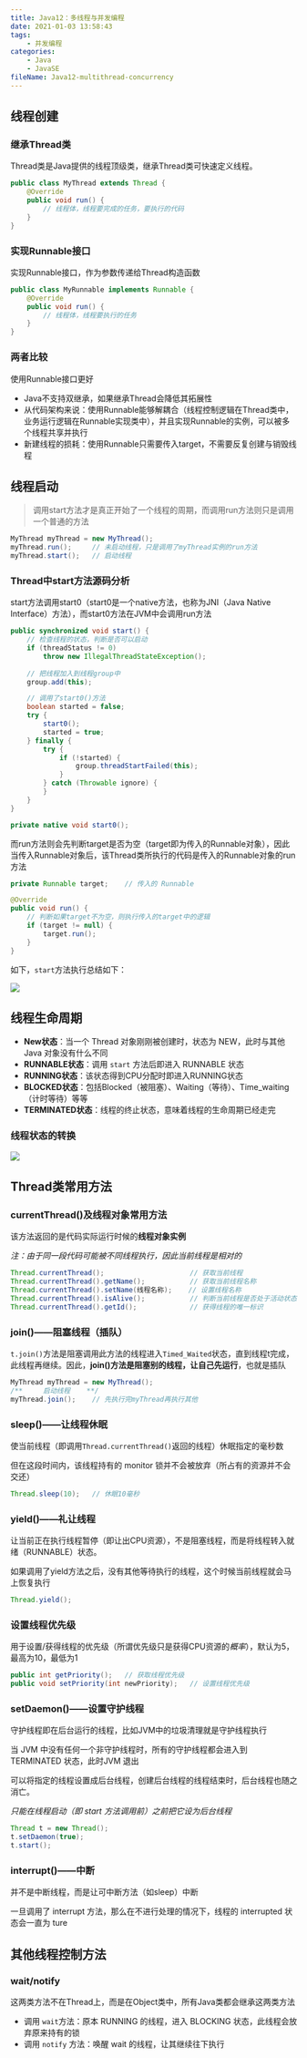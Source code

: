 ```yaml
---
title: Java12：多线程与并发编程
date: 2021-01-03 13:58:43
tags:
	- 并发编程
categories:
	- Java
	- JavaSE
fileName: Java12-multithread-concurrency
---
```


## 线程创建

### 继承Thread类

Thread类是Java提供的线程顶级类，继承Thread类可快速定义线程。

```java
public class MyThread extends Thread {
    @Override
    public void run() {
		// 线程体，线程要完成的任务，要执行的代码
    }
}
```

### 实现Runnable接口

实现Runnable接口，作为参数传递给Thread构造函数

```java
public class MyRunnable implements Runnable {
    @Override
    public void run() {
        // 线程体，线程要执行的任务
    }
}
```

### 两者比较

使用Runnable接口更好

* Java不支持双继承，如果继承Thread会降低其拓展性
* 从代码架构来说：使用Runnable能够解耦合（线程控制逻辑在Thread类中，业务运行逻辑在Runnable实现类中），并且实现Runnable的实例，可以被多个线程共享并执行
* 新建线程的损耗：使用Runnable只需要传入target，不需要反复创建与销毁线程



## 线程启动

> 调用start方法才是真正开始了一个线程的周期，而调用run方法则只是调用一个普通的方法

```java
MyThread myThread = new MyThread();
myThread.run();		// 未启动线程，只是调用了myThread实例的run方法
myThread.start();	// 启动线程
```

### Thread中start方法源码分析

start方法调用start0（start0是一个native方法，也称为JNI（Java Native Interface）方法），而start0方法在JVM中会调用run方法

```java
public synchronized void start() {
    // 检查线程的状态，判断是否可以启动
    if (threadStatus != 0)
        throw new IllegalThreadStateException();
    
    // 把线程加入到线程group中
    group.add(this);

    // 调用了start0()方法
    boolean started = false;
    try {
        start0();
        started = true;
    } finally {
        try {
            if (!started) {
                group.threadStartFailed(this);
            }
        } catch (Throwable ignore) {
        }
    }
}

private native void start0();
```

而run方法则会先判断target是否为空（target即为传入的Runnable对象），因此当传入Runnable对象后，该Thread类所执行的代码是传入的Runnable对象的run方法

```java
private Runnable target;	// 传入的 Runnable

@Override
public void run() {
    // 判断如果target不为空，则执行传入的target中的逻辑
    if (target != null) {
        target.run();
    }
}
```

如下，`start`方法执行总结如下：

![](http://cdn.ziyedy.top/Java12%EF%BC%9A%E5%A4%9A%E7%BA%BF%E7%A8%8B%E4%B8%8E%E5%B9%B6%E5%8F%91%E7%BC%96%E7%A8%8B/start%E6%96%B9%E6%B3%95.jpg)



## 线程生命周期

* **New状态**：当一个 Thread 对象刚刚被创建时，状态为 NEW，此时与其他 Java 对象没有什么不同
* **RUNNABLE状态**：调用 `start` 方法后即进入 RUNNABLE 状态
* **RUNNING状态**：该状态得到CPU分配时即进入RUNNING状态
* **BLOCKED状态**：包括Blocked（被阻塞）、Waiting（等待）、Time_waiting（计时等待）等等
* **TERMINATED状态**：线程的终止状态，意味着线程的生命周期已经走完

### 线程状态的转换

![](http://cdn.ziyedy.top/Java12%EF%BC%9A%E5%A4%9A%E7%BA%BF%E7%A8%8B%E4%B8%8E%E5%B9%B6%E5%8F%91%E7%BC%96%E7%A8%8B/%E7%BA%BF%E7%A8%8B%E7%94%9F%E5%91%BD%E5%91%A8%E6%9C%9F.png)



## Thread类常用方法

### currentThread()及线程对象常用方法

该方法返回的是代码实际运行时候的**线程对象实例**

*注：由于同一段代码可能被不同线程执行，因此当前线程是相对的*

```java
Thread.currentThread();					    // 获取当前线程
Thread.currentThread().getName();		    // 获取当前线程名称
Thread.currentThread().setName(线程名称);	 // 设置线程名称
Thread.currentThread().isAlive();			// 判断当前线程是否处于活动状态
Thread.currentThread().getId();				// 获得线程的唯一标识
```

### join()——阻塞线程（插队）

`t.join()`方法是阻塞调用此方法的线程进入`Timed_Waited`状态，直到线程t完成，此线程再继续。因此，**join()方法是阻塞别的线程，让自己先运行**，也就是插队

```java
MyThread myThread = new MyThread();
/**		启动线程	**/
myThread.join();	// 先执行完myThread再执行其他
```

### sleep()——让线程休眠

使当前线程（即调用`Thread.currentThread()`返回的线程）休眠指定的毫秒数

但在这段时间内，该线程持有的 monitor 锁并不会被放弃（所占有的资源并不会交还）

```java
Thread.sleep(10);	// 休眠10毫秒
```

### yield()——礼让线程

让当前正在执行线程暂停（即让出CPU资源），不是阻塞线程，而是将线程转入就绪（RUNNABLE）状态。

如果调用了yield方法之后，没有其他等待执行的线程，这个时候当前线程就会马上恢复执行

```java
Thread.yield();
```

### 设置线程优先级

用于设置/获得线程的优先级（所谓优先级只是获得CPU资源的*概率*），默认为5，最高为10，最低为1

```java
public int getPriority();	// 获取线程优先级
public void setPriority(int newPriority);	// 设置线程优先级
```

### setDaemon()——设置守护线程

守护线程即在后台运行的线程，比如JVM中的垃圾清理就是守护线程执行

当 JVM 中没有任何一个非守护线程时，所有的守护线程都会进入到 TERMINATED 状态，此时JVM 退出

可以将指定的线程设置成后台线程，创建后台线程的线程结束时，后台线程也随之消亡。

*只能在线程启动（即 start 方法调用前）之前把它设为后台线程*

```java
Thread t = new Thread();
t.setDaemon(true);
t.start();
```

### interrupt()——中断

并不是中断线程，而是让可中断方法（如sleep）中断

一旦调用了 interrupt 方法，那么在不进行处理的情况下，线程的 interrupted 状态会一直为 ture



## 其他线程控制方法

### wait/notify

这两类方法不在Thread上，而是在Object类中，所有Java类都会继承这两类方法

* 调用 `wait`方法：原本 RUNNING 的线程，进入 BLOCKING 状态，此线程会放弃原来持有的锁
* 调用 `notify` 方法：唤醒 wait 的线程，让其继续往下执行







